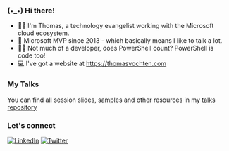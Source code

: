 ###  (•_•) Hi there!
- 🐱‍💻 I'm Thomas, a technology evangelist working with the Microsoft cloud ecosystem.
- 📢 Microsoft MVP since 2013 - which basically means I like to talk a lot.
- 👩‍💻 Not much of a developer, does PowerShell count? PowerShell is code too!
- 💻 I've got a website at https://thomasvochten.com

### My Talks
You can find all session slides, samples and other resources in my [talks repository](https://github.com/thomasvochten/talks)

### Let's connect
<a href="https://www.linkedin.com/in/thomasvochten"><img src="https://img.shields.io/badge/LinkedIn--_.svg?style=social&logo=linkedin" alt="LinkedIn"></a> <a href="https://twitter.com/thomasvochten"><img src="https://img.shields.io/twitter/follow/thomasvochten?label=Twitter&style=social" alt="Twitter"></a>
